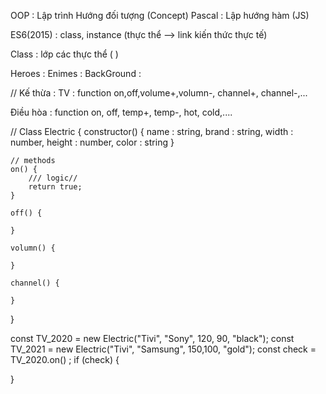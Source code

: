 OOP : Lập trình Hướng đối tượng (Concept)
Pascal : Lập hướng hàm (JS)

ES6(2015) : class, instance (thực thể --> link kiến thức thực tế)

Class : lớp các thực thể ( ) 

Heroes : 
Enimes : 
BackGround : 

// Kế thừa : 
TV : function on,off,volume+,volumn-, channel+, channel-,...

Điều hòa : function on, off, temp+, temp-, hot, cold,....

// Class Electric {
    constructor() {
        name : string,
        brand : string,
        width : number,
        height : number,
        color : string
    }

    // methods
    on() {
        /// logic//
        return true;
    }

    off() {

    }

    volumn() {

    }

    channel() {

    }
}

const TV_2020 = new Electric("Tivi", "Sony", 120, 90, "black");
const TV_2021 = new Electric("Tivi", "Samsung", 150,100, "gold");
const check = TV_2020.on() ;
if (check) {

}
